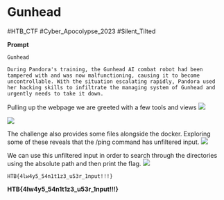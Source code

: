 # Gunhead
#HTB_CTF #Cyber_Apocolypse_2023
#Silent_Tilted 

**Prompt**
```
Gunhead

During Pandora's training, the Gunhead AI combat robot had been tampered with and was now malfunctioning, causing it to become uncontrollable. With the situation escalating rapidly, Pandora used her hacking skills to infiltrate the managing system of Gunhead and urgently needs to take it down.
```

Pulling up the webpage we are greeted with a few tools and views
**![](https://lh5.googleusercontent.com/IGexbtLkAAPsxh84JJMRrk56eFkKArbSo59yBxVSRQBsipZQSmEnJG5rLNEUMUItIDm_4q4bQv_l1IWwqddI07Zxyh8D6xIcWItwp0A0gw5lgtHAvoOZjsiQJQiCpZlbz1Xw_gKIrbXu0DwoyL0XHHY)**

**![](https://lh3.googleusercontent.com/-L5fWe0b5RdQgisQlR0AkgfIxw0M_xZqDh4Jedwbk3q-Pznn98OtGZEXDXc7ZkC8n3FNiwWhN2YHdSmBDrnNHMz47l8XqxKsY5wBoCq6uJlNts3MkK2tdXLXpR349RtC-pQDVuTl9-zm77s3OjpKYbU)**

The challenge also provides some files alongside the docker. Exploring some of these reveals that the /ping command has unfiltered input.
**![](https://lh3.googleusercontent.com/p0vh5FfE8qPo9SHNQLc6s_9jjmKhwgy6DdEWecoehVTgx6YqWquLiAvXXqt6DqZwVoS5HTwU3WIsPt4wFq4EkeMbHfoZYVhb6g2QqeDHyUh48B5b03Cs5ggIHdqBP22eDS9hoLV7H_ak8ODJCWNRFhE)**

We can use this unfiltered input in order to search through the directories using the absolute path and then print the flag.
**![](https://lh6.googleusercontent.com/eeEcxbDb2qXBbJM2Ff-nu_A6Gbj8VWIMPuNefHdag3aalVXovs-4XXK0m737vanZph05psrdeOziql0DUXXpOo8FiLhOQZQTNRtxi1yRHUvgnerScxAblYlZiCB1SkN95L-qLUhKlZ99jbr4Q-isD3k)**

```
HTB{4lw4y5_54n1t1z3_u53r_1nput!!!}
```
**HTB{4lw4y5_54n1t1z3_u53r_1nput!!!}**